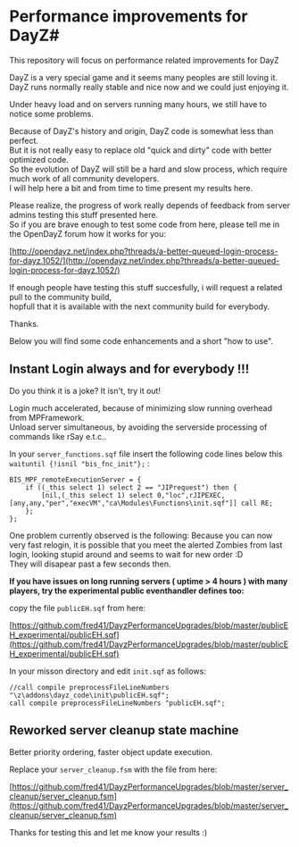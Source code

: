 # Performance improvements for DayZ#

This repository will focus on performance related improvements for DayZ


DayZ is a very special game and it seems many peoples are still loving it.   
DayZ runs normally really stable and nice now and we could just enjoying it.   

Under heavy load and on servers running many hours, we still have to notice some problems.   

Because of DayZ's history and origin, DayZ code is somewhat less than perfect.   
But it is not really easy to replace old "quick and dirty" code with better optimized code.   
So the evolution of DayZ will still be a hard and slow process, which require much work of all community developers.   
I will help here a bit and from time to time present my results here.   

Please realize, the progress of work really depends of feedback from server admins testing this stuff presented here.    
So if you are brave enough to test some code from here, please tell me in the OpenDayZ forum how it works for you:

[http://opendayz.net/index.php?threads/a-better-queued-login-process-for-dayz.1052/](http://opendayz.net/index.php?threads/a-better-queued-login-process-for-dayz.1052/)    

If enough people have testing this stuff succesfully, i will request a related pull to the community build,    
hopfull that it is available with the next community build for everybody.

Thanks.   

Below you will find some code enhancements and a short "how to use".

## Instant Login always and for everybody !!!   
Do you think it is a joke? It isn't, try it out!

Login much accelerated, because of minimizing slow running overhead from MPFramework.   
Unload server simultaneous, by avoiding the serverside processing of commands like rSay e.t.c..    

In your `server_functions.sqf` file insert the following code lines below this `waituntil {!isnil "bis_fnc_init"};` :    

	BIS_MPF_remoteExecutionServer = {
		if ((_this select 1) select 2 == "JIPrequest") then {
			[nil,(_this select 1) select 0,"loc",rJIPEXEC,[any,any,"per","execVM","ca\Modules\Functions\init.sqf"]] call RE;
		};
	};

One problem currently observed is the following:
Because you can now very fast relogin, it is possible that you meet the alerted Zombies from last login, looking stupid around and seems to wait for new order :D   
They will disapear past a few seconds then.

**If you have issues on long running servers ( uptime > 4 hours ) with many players, try the experimental public eventhandler defines too:**

copy the file `publicEH.sqf` from here:

[https://github.com/fred41/DayzPerformanceUpgrades/blob/master/publicEH_experimental/publicEH.sqf](https://github.com/fred41/DayzPerformanceUpgrades/blob/master/publicEH_experimental/publicEH.sqf) 

In your misson directory and edit `init.sqf` as follows:

	//call compile preprocessFileLineNumbers "\z\addons\dayz_code\init\publicEH.sqf";
	call compile preprocessFileLineNumbers "publicEH.sqf";


## Reworked server cleanup state machine   
Better priority ordering, faster object update execution.  


Replace your `server_cleanup.fsm` with the file from here:


[https://github.com/fred41/DayzPerformanceUpgrades/blob/master/server_cleanup/server_cleanup.fsm](https://github.com/fred41/DayzPerformanceUpgrades/blob/master/server_cleanup/server_cleanup.fsm)



Thanks for testing this and let me know your results :)
